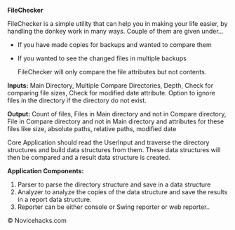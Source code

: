 **FileChecker**

FileChecker is a simple utility that can help you in making your life easier, by handling the donkey work in many ways. Couple of them are given under... 
- If you have made copies for backups and wanted to compare them
- If you wanted to see the changed files in multiple backups
 
	FileChecker will only compare the file attributes but not contents.

**Inputs:** Main Directory, Multiple Compare Directories, Depth, Check for comparing file sizes, Check for modified date attribute. Option to ignore files in the directory if the directory do not exist. 

**Output:** Count of files, Files in Main directory and not in Compare directory, File in Compare directory and not in Main directory and attributes for these files like size, absolute paths, relative paths, modified date

Core Application should read the UserInput and traverse the directory structures and build data structures from them. These data structures will then be compared and a result data structure is created. 

**Application Components:**
1. Parser to parse the directory structure and save in a data structure
2. Analyzer to analyze the copies of the data structure and save the results in a report data structure.
3. Reporter can be either console or Swing reporter or web reporter..

&copy; Novicehacks.com 
 
